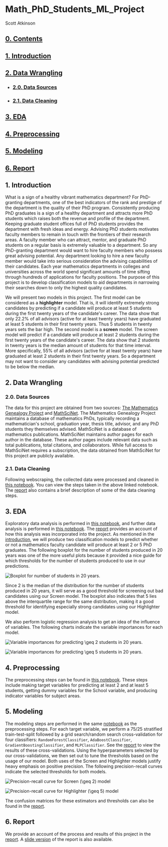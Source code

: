 # Math_PhD_Students_ML_Project

Scott Atkinson

## [0. Contents](#0._Contents) <a id='0._Contents'></a>

## [1. Introduction](#1._Introduction)

## [2. Data Wrangling](#2._Data_Wrangling)

* ### [2.0. Data Sources](#2.0._Data_Sources)
* ### [2.1. Data Cleaning](#2.1._Data_Cleaning)

## [3. EDA](#3._EDA)

## [4. Preprocessing](#4._Preprocessing)

## [5. Modeling](#5._Modeling)

## [6. Report](#7._Report)

## 1. Introduction<a id='1._Introduction'></a>

What is a sign of a healthy vibrant mathematics department?  For PhD-granting departments, one of the best indicators of the rank and prestige of the department is the quality of their PhD program.  Consistently producing PhD graduates is a sign of a healthy department and attracts more PhD students which raises both the revenue and profile of the department.  Keeping graduate student offices full of PhD students provides the department with fresh ideas and energy.  Advising PhD students motivates faculty members to remain in touch with the frontiers of their research areas. A faculty member who can attract, mentor, and graduate PhD students on a regular basis is extremely valuable to a department.  So any PhD-granting department would want to hire faculty members who possess great advising potential.  Any department looking to hire a new faculty member would take into serious consideration the advising capabilities of their candidates.  Each year mathematics departments in colleges and universities across the world spend significant amounts of time sifting through hundreds of applications for faculty positions. The purpose of this project is to develop classification models to aid departments in narrowing their searches down to only the highest quality candidates. 

We will present two models in this project.  The first model can be considered as a **highlighter** model.  That is, it will identify extremely strong candidates by predicting if a candidate will produce at least 5 students during the first twenty years of the candidate's career.  The data show that only 22.2\% of all advisors (active for at least twenty years) have graduated at least 5 students in their first twenty years.  Thus 5 students in twenty years sets the bar high. The second model is a **screen** model.  The screen model will predict if a candidate will produce at least 2 students during the first twenty years of the candidate's career.  The data show that 2 students in twenty years is the median amount of students for that time interval.  More specifically, 55\% of all advisors (active for at least twenty years) have graduated at least 2 students in their first twenty years.  So a department may not want to consider any candidates with advising potential predicted to be below the median.

## 2. Data Wrangling<a id='2._Data_Wrangling'></a>

### 2.0. Data Sources<a id='2.0._Data_Sources'></a>

The data for this project are obtained from two sources: [The Mathematics Genealogy Project](https://genealogy.math.ndsu.nodak.edu/index.php) and [MathSciNet](https://mathscinet.ams.org/mathscinet/index.html).  The Mathematics Genealogy Project maintains a database of mathematics PhDs, typically recording a mathematician's school, graduation year, thesis title, advisor, and any PhD students they themselves advised.  MathSciNet is a database of mathematics publications.  MathSciNet maintains author pages for each author in the database.  These author pages include relevant data such as total publications, total citations, and collaborators.  While full access to MathSciNet requires a subscription, the data obtained from MathSciNet for this project are publicly available.

### 2.1. Data Cleaning<a id='2.1._Data_Cleaning'></a>

Following webscraping, the collected data were processed and cleaned in [this notebook](https://github.com/scatkinson/Math_PhD_Students_ML_Project/blob/main/MGPDataWrangling.ipynb). You can view the steps taken in the above linked notebook.  The [report](https://github.com/scatkinson/Math_PhD_Students_ML_Project/blob/main/Report/Math_PhD_Students_ML_Project_Report.pdf) also contains a brief description of some of the data cleaning steps.

## 3. EDA<a id='3._EDA'></a>

Exploratory data analysis is performed in [this notebook](https://github.com/scatkinson/Math_PhD_Students_ML_Project/blob/main/MathPhD_EDA.ipynb), and further data analysis is performed in [this notebook](https://github.com/scatkinson/Math_PhD_Students_ML_Project/blob/main/Data%20Storytelling.ipynb).  The [report](https://github.com/scatkinson/Math_PhD_Students_ML_Project/blob/main/Report/Math_PhD_Students_ML_Project_Report.pdf) provides an account of how this analysis was incorporated into the project.  As mentioned in the [introduction](#1._Introduction), we will produce two classification models to predict whether or not a mathematics faculty candidate will produce at least 2 or 5 PhD graduates. The following boxplot for the number of students produced in 20 years was one of the more useful plots because it provided a nice guide for which thresholds for the number of students produced to use in our predictions. 

![Boxplot for number of students in 20 years.](Report/boxplot.jpeg "Boxplot for number of students in 20 years")

Since 2 is the median of the distribution for the number of students produced in 20 years, it will serve as a good threshold for screening out bad candidates using our Screen model.  The boxplot also indicates that 5 lies above the interquartile range for the same distribution, making it a good threshold for identifying especially strong candidates using our Highlighter model.

We also perform logistic regression analysis to get an idea of the influence of variables.  The following charts indicate the variable importances for each model.

![Variable importances for predicting $\geq 2$ students in 20 years.](Report/variable_importances_2.jpeg "Variable importances for predicting $\geq 2$ students in 20 years")

![Variable importances for predicting $\geq 5$ students in 20 years.](Report/variable_importances_5.jpeg "Variable importances for predicting $\geq 5$ students in 20 years")

## 4. Preprocessing<a id='4._Preprocessing'></a>

The preprocessing steps can be found in [this notebook](https://github.com/scatkinson/Math_PhD_Students_ML_Project/blob/main/MathPhD%20Preprocessing%20and%20Modeling.ipynb).  These steps include making target variables for predicting at least 2 and at least 5 students, getting dummy variables for the School variable, and producing indicator variables for subject areas.

## 5. Modeling<a id='5._Modeling'></a>

The modeling steps are performed in the same [notebook](https://github.com/scatkinson/Math_PhD_Students_ML_Project/blob/main/MathPhD%20Preprocessing%20and%20Modeling.ipynb) as the preprocessing steps.  For each target variable, we perform a 75/25 stratified train-test-split followed by a grid search/random search cross-validation for four classifiers: `RandomForestClassifier`, `AdaBoostClassifier`, `GradientBoostingClassifier`, and `MLPClassifier`.  See the [report](https://github.com/scatkinson/Math_PhD_Students_ML_Project/blob/main/Report/Math_PhD_Students_ML_Project_Report.pdf) to view the results of these cross-validations.  Using the hyperparameters selected by our cross-validations, we then set out to tune the thresholds based on the usage of our model.  Both uses of the Screen and Highlighter models justify heavy emphasis on positive precision.  The following precision-recall curves indicate the selected thresholds for both models.

![Precision-recall curve for Screen ($\geq 2$) model](Report/Pipeline_precision_recall_2.jpeg "Precision-recall curve for screen ($\geq 2$) model")

![Precision-recall curve for Highlighter ($\geq 5$) model](Report/AdaBoostClassifier_precision_recall_5.jpeg "Precision-recall curve for Highlighter ($\geq 5$) model")

The confusion matrices for these estimators and thresholds can also be found in the [report](https://github.com/scatkinson/Math_PhD_Students_ML_Project/blob/main/Report/Math_PhD_Students_ML_Project_Report.pdf).



## 6. Report<a id='7._Report'></a>

We provide an account of the process and results of this project in the [report](https://github.com/scatkinson/Math_PhD_Students_ML_Project/blob/main/Report/Math_PhD_Students_ML_Project_Report.pdf).  A [slide version](https://github.com/scatkinson/Math_PhD_Students_ML_Project/blob/main/Report/Math_PhD_Students_ML_Project_Report_Slides_webversion.pdf) of the report is also available.
